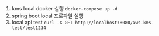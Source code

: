 1. kms local docker 실행 
```docker-compose up -d```
2. spring boot local 프로파일 실행
3. local api test 
```curl -X GET http://localhost:8080/aws-kms-test/test1234```
